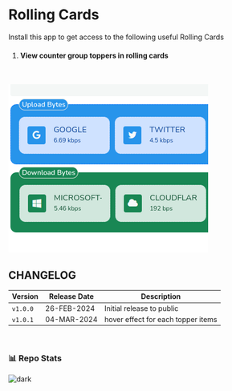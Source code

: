 # Rolling Cards

Install this app to get access to the following useful Rolling Cards

1. #### View counter group toppers in rolling cards

</br>

![](thumbnail.png)


## CHANGELOG

| Version | Release Date | Description |
|---------|---------|---------|
|`v1.0.0`|26-FEB-2024|Initial release to public|
|`v1.0.1`|04-MAR-2024|hover effect for each topper items|


</br>

### 📊 Repo Stats
![dark][dark_repo]

[dark_repo]: https://github-readme-stats.vercel.app/api/pin/?username=trisulnsm&repo=apps&cache_seconds=86400&theme=dark
